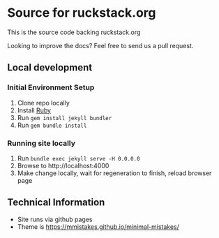 # Source for ruckstack.org

This is the source code backing ruckstack.org

Looking to improve the docs? Feel free to send us a pull request.

## Local development

### Initial Environment Setup

1. Clone repo locally
1. Install [Ruby](https://jekyllrb.com/docs/installation/)
1. Run `gem install jekyll bundler`
1. Run `gem bundle install`

### Running site locally

1. Run `bundle exec jekyll serve -H 0.0.0.0`
1. Browse to http://localhost:4000
1. Make change locally, wait for regeneration to finish, reload browser page

## Technical Information

- Site runs via github pages
- Theme is https://mmistakes.github.io/minimal-mistakes/


